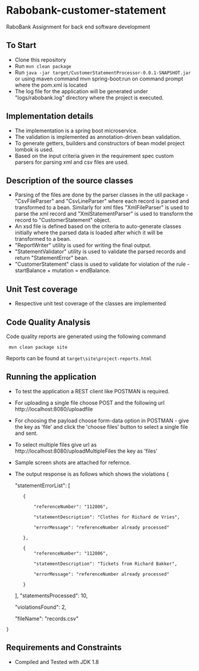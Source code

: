 # Rabobank-customer-statement
RaboBank Assignment for back end software development

## To Start

  * Clone this repository
  * Run `mvn clean package`
  * Run `java -jar target/CustomerStatementProcessor-0.0.1-SNAPSHOT.jar` or using maven command
    mvn spring-boot:run on command prompt where the pom.xml is located
  * The log file for the application will be generated under "logs/rabobank.log" directory where the project is executed.

## Implementation details

 * The implementation is a spring boot microservice.
 * The validation is implemented as annotation-driven bean validation.
 * To generate getters, builders and constructors of bean model project lombok is used.
 * Based on the input criteria given in the requirement spec custom parsers for parsing
   xml and csv files are used.
   
## Description of the source classes

 * Parsing of the files are done by the parser classes in the util package - 
   "CsvFileParser" and "CsvLineParser" where each record is parsed and transformed to a bean.
   Similarly for xml files "XmlFileParser" is used to parse the xml record and "XmlStatementParser"
   is used to transform the record to "CustomerStatement" object.
 * An xsd file is defined based on the criteria to auto-generate classes initially where the parsed
   data is loaded after which it will be transformed to a bean.
 * "ReportWriter" utility is used for writing the final output.
 * "StatementValidator" utility is used to validate the parsed records and return "StatementError" bean.   
 * "CustomerStatement" class is used to validate for violation of the rule - startBalance + mutation = endBalance.
 
## Unit Test coverage

 * Respective unit test coverage of the classes are implemented
 
## Code Quality Analysis
 
  Code quality reports are generated using the following command

  ````
   mvn clean package site
  ````
  Reports can be found at  `target\site\project-reports.html`
  
## Running the application

   * To test the application a REST client like POSTMAN is required.
   
   * For uploading a single file choose POST and the following url http://localhost:8080/uploadfile
   * For choosing the payload choose form-data option in POSTMAN - give the key as 'file' and 
     click the 'choose files' button to select a single file and sent.
   * To select multiple files give url as http://localhost:8080/uploadMultipleFiles the key as 'files'   
   * Sample screen shots are attached for refernce.
   * The output response is as follows which shows the violations
     {
	 
        "statementErrorList": [
		
            {
			
                "referenceNumber": "112806",
				
                "statementDescription": "Clothes for Richard de Vries",
				
                "errorMessage": "referenceNumber already processed"
				
            },
			
            {
                "referenceNumber": "112806",
				
                "statementDescription": "Tickets from Richard Bakker",
				
                "errorMessage": "referenceNumber already processed"
				
            }
        ],
        "statementsProcessed": 10,
		
        "violationsFound": 2,
		
        "fileName": "records.csv"
		
    }
      
  
  
## Requirements and Constraints
   
   * Compiled and Tested with JDK 1.8
   
  